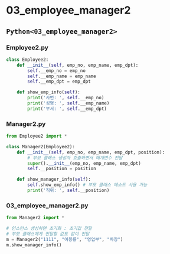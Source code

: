 # 03_employee_manager2

## `Python<03_employee_manager2>`

### Employee2.py
```py
class Employee2:
    def __init__(self, emp_no, emp_name, emp_dpt):
        self.__emp_no = emp_no
        self.__emp_name = emp_name
        self.__emp_dpt = emp_dpt

    def show_emp_info(self):
        print('사번: ', self.__emp_no)
        print('성명: ', self.__emp_name)
        print('부서: ', self.__emp_dpt)
```

### Manager2.py
```py
from Employee2 import *

class Manager2(Employee2):
    def __init__(self, emp_no, emp_name, emp_dpt, position):
        # 부모 클래스 생성자 호출하면서 매개변수 전달
        super().__init__(emp_no, emp_name, emp_dpt) 
        self.__position = position

    def show_manager_info(self):
        self.show_emp_info() # 부모 클래스 메소드 사용 가능
        print('직위: ', self.__position)
```

### 03_employee_manager2.py
```py
from Manager2 import * 

# 인스턴스 생성하면 초기화 : 초기값 전달
# 부모 클래스에게 전달할 값도 같이 전달
m = Manager2("1111", "이몽룡", "영업부", "차장")
m.show_manager_info()
```